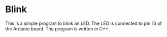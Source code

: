 # Blink
This is a simple program to blink an LED. The LED is connected to pin 13 of the Arduino board. The program is written in C++.